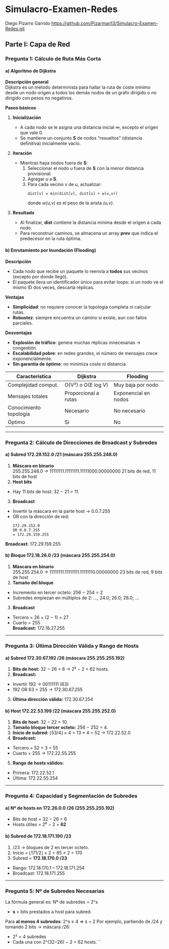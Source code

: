 # Simulacro-Examen-Redes
Diego Pizarro Garrido
https://github.com/Pizarman13/Simulacro-Examen-Redes.git

## Parte I: Capa de Red

### Pregunta 1: Cálculo de Ruta Más Corta

#### a) Algoritmo de Dijkstra  
**Descripción general**  
Dijkstra es un método determinista para hallar la ruta de coste mínimo desde un nodo origen a todos los demás nodos de un grafo dirigido o no dirigido con pesos no negativos.

**Pasos básicos**  
1. **Inicialización**  
   - A cada nodo se le asigna una distancia inicial ∞, excepto el origen que vale 0.  
   - Se mantiene un conjunto **S** de nodos “resueltos” (distancia definitiva) inicialmente vacío.

2. **Iteración**  
   - Mientras haya nodos fuera de **S**:  
     1. Seleccionar el nodo *u* fuera de **S** con la menor distancia provisional.  
     2. Agregar *u* a **S**.  
     3. Para cada vecino *v* de *u*, actualizar:  
        ```
        dist[v] = min(dist[v], dist[u] + w(u,v))
        ```
        donde *w(u,v)* es el peso de la arista *(u,v)*.

3. **Resultado**  
   - Al finalizar, **dist** contiene la distancia mínima desde el origen a cada nodo.  
   - Para reconstruir caminos, se almacena un array **prev** que indica el predecesor en la ruta óptima.

#### b) Enrutamiento por Inundación (Flooding)  
**Descripción**  
- Cada nodo que recibe un paquete lo reenvía a **todos** sus vecinos (excepto por donde llegó).  
- El paquete lleva un identificador único para evitar loops: si un nodo ve el mismo ID dos veces, descarta réplicas.

**Ventajas**  
- **Simplicidad**: no requiere conocer la topología completa ni calcular rutas.  
- **Robustez**: siempre encuentra un camino si existe, aun con fallos parciales.

**Desventajas**  
- **Explosión de tráfico**: genera muchas réplicas innecesarias → congestión.  
- **Escalabilidad pobre**: en redes grandes, el número de mensajes crece exponencialmente.  
- **Sin garantía de óptimo**: no minimiza coste ni distancia.

| Característica        | Dijkstra                | Flooding                  |
|-----------------------|-------------------------|---------------------------|
| Complejidad comput.   | O(V²) o O(E log V)      | Muy baja por nodo         |
| Mensajes totales      | Proporcional a rutas    | Exponencial en nodos      |
| Conocimiento topología| Necesario               | No necesario              |
| Óptimo                | Sí                      | No                        |

---

### Pregunta 2: Cálculo de Direcciones de Broadcast y Subredes

#### a) Subred 172.29.152.0 /21 (máscara 255.255.248.0)  
1. **Máscara en binario**  
255.255.248.0 → 11111111.11111111.11111000.00000000
21 bits de red, 11 bits de host
2. **Host bits**  
- Hay 11 bits de host: 32 − 21 = 11.
3. **Broadcast**  
- Invertir la máscara en la parte host → 0.0.7.255  
- OR con la dirección de red:
  ```
  172.29.152.0
  OR 0.0.7.255
  = 172.29.159.255
  ```
**Broadcast:** 172.29.159.255

#### b) Bloque 172.18.26.0 /23 (máscara 255.255.254.0)  
1. **Máscara en binario**  
255.255.254.0 → 11111111.11111111.11111110.00000000
23 bits de red, 9 bits de host
2. **Tamaño del bloque**  
- Incremento en tercer octeto: 256 − 254 = 2  
- Subredes empiezan en múltiplos de 2: …, 24.0; 26.0; 28.0; …
3. **Broadcast**  
- Tercero = 26 + (2 − 1) = 27  
- Cuarto = 255  
**Broadcast:** 172.18.27.255

---

### Pregunta 3: Última Dirección Válida y Rango de Hosts

#### a) Subred 172.30.67.192 /26 (máscara 255.255.255.192)  
1. **Bits de host:** 32 − 26 = 6 → 2⁶ − 2 = 62 hosts.  
2. **Broadcast:**  
- Invertir 192 → 00111111 (63)  
- 192 OR 63 = 255 → 172.30.67.255  
3. **Última dirección válida:** 172.30.67.254

#### b) Host 172.22.53.199 /22 (máscara 255.255.252.0)  
1. **Bits de host:** 32 − 22 = 10.  
2. **Tamaño bloque tercer octeto:** 256 − 252 = 4.  
3. **Inicio de subred:** ⌊53/4⌋ × 4 = 13 × 4 = 52 → 172.22.52.0  
4. **Broadcast:**  
- Tercero = 52 + 3 = 55  
- Cuarto = 255 → 172.22.55.255  
5. **Rango de hosts válidos:**  
- Primera: 172.22.52.1  
- Última: 172.22.55.254

---

### Pregunta 4: Capacidad y Segmentación de Subredes

#### a) Nº de hosts en 172.26.0.0 /26 (255.255.255.192)  
- Bits de host = 32 − 26 = 6  
- Hosts útiles = 2⁶ − 2 = **62**

#### b) Subred de 172.18.171.190 /23  
1. /23 → bloques de 2 en tercer octeto.  
2. Inicio = ⌊171/2⌋ × 2 = 85 × 2 = 170  
3. Subred = **172.18.170.0 /23**  
- Rango: 172.18.170.1 – 172.18.171.254  
- Broadcast: 172.18.171.255

---

### Pregunta 5: Nº de Subredes Necesarias

La fórmula general es: Nº de subredes = 2^s
- **s** = bits prestados a host para subred.

Para **al menos 4 subredes**:
2^s ≥ 4 ⇒ s = 2
Por ejemplo, partiendo de /24 y tomando 2 bits → máscara /26:
- 2² = 4 subredes
- Cada una con 2^(32−26) − 2 = 62 hosts.```



